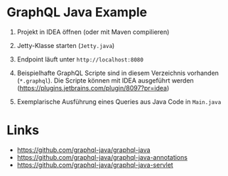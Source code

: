 # GraphQL Java Example

1. Projekt in IDEA öffnen (oder mit Maven compilieren)

2. Jetty-Klasse starten (`Jetty.java`)

3. Endpoint läuft unter `http://localhost:8080`

4. Beispielhafte GraphQL Scripte sind in diesem Verzeichnis vorhanden (`*.graphql`).
Die Scripte können mit IDEA ausgeführt werden (https://plugins.jetbrains.com/plugin/8097?pr=idea)

5. Exemplarische Ausführung eines Queries aus Java Code in `Main.java`

# Links

* https://github.com/graphql-java/graphql-java
* https://github.com/graphql-java/graphql-java-annotations
* https://github.com/graphql-java/graphql-java-servlet